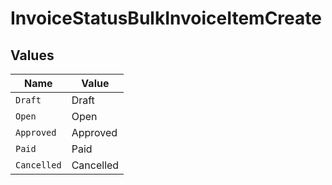 # InvoiceStatusBulkInvoiceItemCreate


## Values

| Name        | Value       |
| ----------- | ----------- |
| `Draft`     | Draft       |
| `Open`      | Open        |
| `Approved`  | Approved    |
| `Paid`      | Paid        |
| `Cancelled` | Cancelled   |